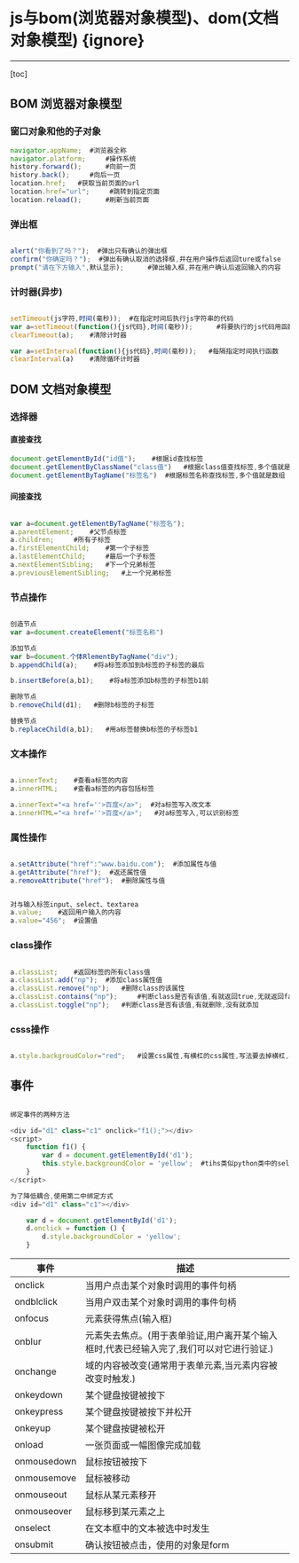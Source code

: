 # js与bom(浏览器对象模型)、dom(文档对象模型) {ignore}

---

[toc]

## BOM 浏览器对象模型

### 窗口对象和他的子对象

~~~js
navigator.appName;  #浏览器全称
navigator.platform;     #操作系统
history.forward();      #向前一页
history.back();     #向后一页
location.href;   #获取当前页面的url
location.href="url";     #跳转到指定页面
location.reload();      #刷新当前页面
~~~

### 弹出框

~~~js

alert("你看到了吗？");  #弹出只有确认的弹出框
confirm("你确定吗？");  #弹出有确认取消的选择框,并在用户操作后返回ture或false
prompt("请在下方输入",默认显示);      #弹出输入框,并在用户确认后返回输入的内容
~~~

### 计时器(异步)

~~~js

setTimeout(js字符,时间(毫秒));  #在指定时间后执行js字符串的代码
var a=setTimeout(function(){js代码},时间(毫秒));      #将要执行的js代码用函数封装起来
clearTimeout(a);    #清除计时器

var a=setInterval(function(){js代码},时间(毫秒));   #每隔指定时间执行函数
clearInterval(a)    #清除循环计时器
~~~

## DOM 文档对象模型

### 选择器

#### 直接查找

~~~js
document.getElementById("id值");    #根据id查找标签
document.getElementByClassName("class值")   #根据class值查找标签,多个值就是数值
document.getElementByTagName("标签名")  #根据标签名称查找标签,多个值就是数组
~~~

#### 间接查找

~~~js

var a=document.getElementByTagName("标签名");
a.parentElement;    #父节点标签
a.children;     #所有子标签
a.firstElementChild;    #第一个子标签
a.lastElementChild;     #最后一个子标签
a.nextElementSibling;   #下一个兄弟标签
a.previousElementSibling;   #上一个兄弟标签
~~~

### 节点操作

~~~js

创造节点
var a=document.createElement("标签名称")

添加节点
var b=document.个体RlementByTagName("div");
b.appendChild(a);    #将a标签添加到b标签的子标签的最后

b.insertBefore(a,b1);    #将a标签添加b标签的子标签b1前

删除节点
b.removeChild(d1);   #删除b标签的子标签

替换节点
b.replaceChild(a,b1);   #用a标签替换b标签的子标签b1
~~~

### 文本操作

~~~js

a.innerText;    #查看a标签的内容
a.innerHTML;    #查看a标签的内容包括标签

a.innerText="<a href=''>百度</a>";  #对a标签写入改文本
a.innerHTML="<a href=''>百度</a>";   #对a标签写入,可以识别标签
~~~

### 属性操作

~~~js

a.setAttribute("href":"www.baidu.com");  #添加属性与值
a.getAttribute("href");  #返还属性值
a.removeAttribute("href");  #删除属性与值
~~~

~~~js

对与输入标签input、select、textarea
a.value;    #返回用户输入的内容
a.value="456";  #设置值
~~~

### class操作

~~~js

a.classList;    #返回标签的所有class值
a.classList.add("np");  #添加class属性值
a.classList.remove("np");   #删除class的该属性
a.classList.contains("np");     #判断class是否有该值,有就返回true,无就返回false
a.classList.toggle("np");   #判断class是否有该值,有就删除,没有就添加
~~~

### csss操作

~~~js

a.style.backgroudColor="red";   #设置css属性,有横杠的css属性,写法要去掉横杠,并且横杠后面的单词首字母大写
~~~

## 事件

~~~js

绑定事件的两种方法

<div id="d1" class="c1" onclick="f1();"></div>
<script>
    function f1() {
        var d = document.getElementById('d1');
        this.style.backgroundColor = 'yellow';  #tihs类似python类中的self,及标签本身
    }
</script>

为了降低耦合,使用第二中绑定方式
<div id="d1" class="c1"></div>

    var d = document.getElementById('d1');
    d.onclick = function () {
        d.style.backgroundColor = 'yellow';
    }
~~~

事件|描述|
--|--|
onclick|当用户点击某个对象时调用的事件句柄|
ondblclick|当用户双击某个对象时调用的事件句柄|
onfocus|元素获得焦点(输入框)|
onblur|元素失去焦点。(用于表单验证,用户离开某个输入框时,代表已经输入完了,我们可以对它进行验证.)|
onchange|域的内容被改变(通常用于表单元素,当元素内容被改变时触发.)|
onkeydown|某个键盘按键被按下|
onkeypress|某个键盘按键被按下并松开|
onkeyup|某个键盘按键被松开|
onload|一张页面或一幅图像完成加载|
onmousedown|鼠标按钮被按下|
onmousemove|鼠标被移动|
onmouseout|鼠标从某元素移开|
onmouseover|鼠标移到某元素之上|
onselect|在文本框中的文本被选中时发生|
onsubmit|确认按钮被点击，使用的对象是form|
